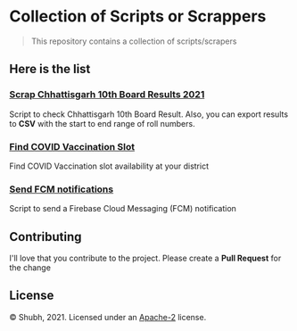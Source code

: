 # Collection of Scripts or Scrappers

> This repository contains a collection of scripts/scrapers

[comment]: <> (> All samples use the Node 12 runtime and require the Blaze pay-as-you-go billing plan to deploy. Learn more about Cloud Functions for Firebase's Node versions [here]&#40;https://firebase.google.com/docs/functions/manage-functions#set_nodejs_version&#41;.)

[comment]: <> (### What's Cloud Functions for Firebase?)

[comment]: <> (Cloud Functions is a hosted, private, and scalable Node.js environment where you can run JavaScript)

[comment]: <> (code. [Cloud Functions for Firebase]&#40;https://firebase.google.com/features/functions&#41; integrates the Firebase platform by)

[comment]: <> (letting you write code that responds to events and invokes functionality exposed by other Firebase features.)

## Here is the list

[comment]: <> (Here is a set of minimal samples for each Cloud Functions trigger types.)

### [Scrap Chhattisgarh 10th Board Results 2021](/chhattisgarh-10th-board-results)

Script to check Chhattisgarh 10th Board Result. Also, you can export results to **CSV** with the start to end range of
roll numbers.

### [Find COVID Vaccination Slot](/covid19-vaccinations)

Find COVID Vaccination slot availability at your district

### [Send FCM notifications](/fcm-notifications)

Script to send a Firebase Cloud Messaging (FCM) notification

## Contributing

I'll love that you contribute to the project. Please create a **Pull Request** for the change

## License

© Shubh, 2021. Licensed under an [Apache-2](LICENSE) license.
